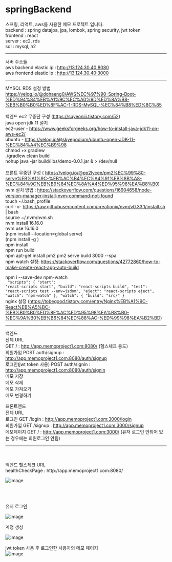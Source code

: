 # springBackend
스프링, 리액트, aws를 사용한 메모 프로젝트 입니다.<br>
backend : spring datajpa, jpa, lombok, spring security, jwt token<br>
frontend : react <br>
server : ec2, rds<br>
sql : mysql, h2
<hr>

서버 주소들<br>
aws backend elastic ip : http://13.124.30.40:8080<br>
aws frontend elastic ip : http://13.124.30.40:3000<br>
<hr>

MYSQL RDS 설정 방법<br>
https://velog.io/@dohaeng0/AWS%EC%97%90-Spring-Boot-%ED%94%84%EB%A1%9C%EC%A0%9D%ED%8A%B8-%EB%B0%B0%ED%8F%AC-1-RDS-MySQL-%EC%84%B8%ED%8C%85<br>
<br>
백엔드 ec2 무중단 구성 (https://suyeoniii.tistory.com/52)<br>
java open jdk 11 설치<br>
ec2-user - https://www.geeksforgeeks.org/how-to-install-java-jdk11-on-aws-ec2/<br>
ubuntu - https://velog.io/@skyepodium/ubuntu-open-JDK-11-%EC%84%A4%EC%B9%98<br>
chmod +x gradlew <br>
./gradlew clean build<br>
nohup java -jar build/libs/demo-0.0.1.jar & > /dev/null<br>
<br>
프론트 무중단 구성 ( https://velog.io/@pp2lycee/pm2%EC%99%80-serve%EB%A1%9C-%EB%AC%B4%EC%A4%91%EB%8B%A8-%EC%84%9C%EB%B9%84%EC%8A%A4%ED%95%98%EA%B8%B0)<br>
nvm 설치 방법 : https://stackoverflow.com/questions/16904658/node-version-manager-install-nvm-command-not-found <br>
touch ~/.bash_profile<br>
curl -o- https://raw.githubusercontent.com/creationix/nvm/v0.33.1/install.sh | bash<br>
source ~/.nvm/nvm.sh<br>
nvm install 16.16.0<br>
nvm use 16.16.0<br>
(npm install --location=global serve)<br>
(npm install -g )<br>
npm install<br>
npm run build<br>
npm apt-get install pm2
pm2 serve build 3000 --spa<br>
npm watch 설정: https://stackoverflow.com/questions/42772860/how-to-make-create-react-app-auto-build<br>

npm i --save-dev npm-watch<br>
<code>
  "scripts": {
    "start": "react-scripts start",
    "build": "react-scripts build",
    "test": "react-scripts test --env=jsdom",
    "eject": "react-scripts eject",
    "watch": "npm-watch"
  },
  "watch": {
    "build": "src/"
  }
</code>
<br>
nginx 설정 (https://tobegood.tistory.com/entry/Nginx%EB%A1%9C-React%EB%A5%BC-%EB%B0%B0%ED%8F%AC%ED%95%98%EA%B8%B0-%EC%9A%B0%EB%B6%84%ED%88%AC-%ED%99%98%EA%B2%BD)<br>

<hr>


백엔드 <br>
전체 URL<br>
GET / : http://app.memoproject1.com:8080/ (헬스체크 용도)<br>
회원가입 POST auth/signup : http://app.memoproject1.com:8080/auth/signup<br>
로그인(jwt token 사용) POST auth/signin : http://app.memoproject1.com:8080/auth/signin <br>
메모 저장 <br>
메모 삭제 <br>
메모 가져오기 <br>
메모 변경하기 <br>

프론트엔드<br>
전체 URL<br>
로그인 GET /login    : http://app.memoproject1.com:3000/login<br>
회원가입 GET /signup : http://app.memoproject1.com:3000/signup<br>
메모페이지 GET /     : http://app.memoproject1.com:3000/ (유저 로그인 안되어 있는 경우에는 회원로그인 안됨)<br>

<hr>
<br>
<br>
백엔드 헬스체크 URL <br>
healthCheckPage : http://app.memoproject1.com:8080/ <br>

![image](https://github.com/sunggun1/springBackend/assets/17981550/503cd878-c24a-4475-b357-72c59f181705)

<br>
<br>

유저 로그인<br>

![image](https://github.com/sunggun1/springBackend/assets/17981550/8a5d5517-c9e1-48a5-831f-0b866569c82d) <br>

계정 생성<br>

![image](https://github.com/sunggun1/springBackend/assets/17981550/2a9e068a-245e-4c82-be3f-91d540dc1735) <br>

jwt token 사용 후 로그인한 사용자의 메모 페이지<br>
![image](https://github.com/sunggun1/springBackend/assets/17981550/f512f4c9-1bd1-40c1-9814-44bb42de71d8) <br>

















